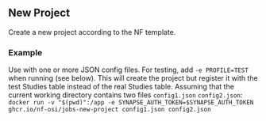 ## New Project

Create a new project according to the NF template.

### Example

Use with one or more JSON config files.
For testing, add `-e PROFILE=TEST` when running (see below). This will create the project but register it with the test Studies table instead of the real Studies table. 
Assuming that the current working directory contains two files `config1.json` `config2.json`:
`docker run -v "$(pwd)":/app -e SYNAPSE_AUTH_TOKEN=$SYNAPSE_AUTH_TOKEN ghcr.io/nf-osi/jobs-new-project config1.json config2.json`




